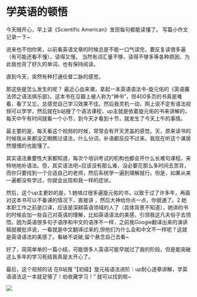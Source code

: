 # 学英语的顿悟

今天贼开心，早上读《Scientific American》发现每句都能读懂了。
写篇小作文记录一下~

说来也不怕你笑，以前看英语文章的时候总是不能一口气读完，要反复读很多遍（有可能还看不懂），读得又慢。
当然有词汇量不够，读得不够多等各种原因，为此我也背了好久的单词，也有保持阅读。

直到今天，突然有种打通任督二脉的感觉。

那这些是怎么发生的呢？
最近心血来潮，拿起一本英语语法书-旋元佑的《英语魔法师之语法俱乐部》，这本书在豆瓣上被人称为“神书”，但400多页的书真是难看，看了又忘，总感觉自己学习效果不佳。然后我灵机一动，网上说不定有语法视频可以学学，然后就在b站搜了个语法课程，up主就是依着旋元佑的书来讲解的，每天中午有时间就看一个小节，到今天才看到十节，就发生了今天上午的事情。

最主要的是，每天看这个视频的时候，常常会有开天灵盖的感觉。天，原来读书的时候我从来都没正眼瞧过语法，什么分词，补语都反应不过来。我现在听这个课居然慢慢的也能懂了。

其实语法重要性大家都知道，每次个培训考试的机构也都会开什么长难句课程，来特地地补语法。但，其实语法吧~应该没有那么难，没必要花那么多时间去苦背，而你只要找到一个合适自己的老师，然后系统学一遍到理解就行。但是，如果从来一遍都没有学过，你就会出现和我一样的症状。

然后，这个up主更妙的是，1.她啃过很多遍旋元佑的书，以致于过了许多年，再面对这本书可以不备课的情况下，直接讲 ，然后大神给你点一点，你就通了。2.她本职工作之前是口译，应该是深耕英语领域的人了（具体背景不知道），她讲的书的时候会加一些自己对英语的理解，比如英语语法的美感，引领我这凡夫俗子去领悟。因为英语很多句子语序和中文的语序不一样，之前我Google翻译出来的演讲稿就被批评说，一看就是中文翻译过来的,但他们为什么会和中文不一样呢？这就是英语语法的美感了。看破不说破,留个悬念自己去看~

好了，简简单单的一篇小结，可能很多人英语可能早就过了我的阶段，但是能突破这么多年的学习死结我真是太开心了。

最后，这个视频的话 在B站搜 “【初级】旋元祐语法进阶｜up耐心逐章讲解，学英语语法这一本就足够了！劝收藏学习！” 就可以找到啦~

![](https://mmbiz.qpic.cn/mmbiz_jpg/DtXMOMzhHReE9NEuicpnnhjicm7Q9FDVxP74VuQMHsI9T46kvoZOAsyzEHbbicBnOgpzePpibxS5PHNG9bkqoCKz1g/640?wx_fmt=jpeg)